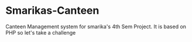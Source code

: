 # Smarikas-Canteen
Canteen Management system for smarika's 4th Sem Project. It is based on PHP so let's take a challenge
